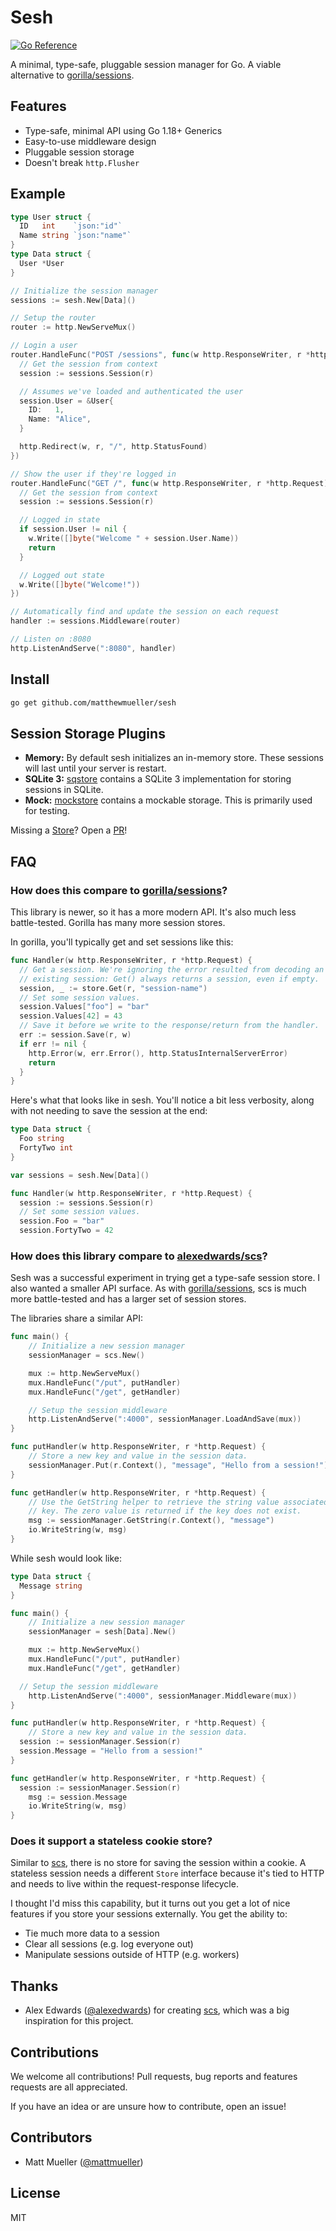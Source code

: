 # Sesh

[![Go Reference](https://pkg.go.dev/badge/github.com/matthewmueller/sesh.svg)](https://pkg.go.dev/github.com/matthewmueller/sesh)

A minimal, type-safe, pluggable session manager for Go. A viable alternative to [gorilla/sessions](http://github.com/gorilla/sessions).

## Features

- Type-safe, minimal API using Go 1.18+ Generics
- Easy-to-use middleware design
- Pluggable session storage
- Doesn't break `http.Flusher`

## Example

```go
type User struct {
  ID   int    `json:"id"`
  Name string `json:"name"`
}
type Data struct {
  User *User
}

// Initialize the session manager
sessions := sesh.New[Data]()

// Setup the router
router := http.NewServeMux()

// Login a user
router.HandleFunc("POST /sessions", func(w http.ResponseWriter, r *http.Request) {
  // Get the session from context
  session := sessions.Session(r)

  // Assumes we've loaded and authenticated the user
  session.User = &User{
    ID:   1,
    Name: "Alice",
  }

  http.Redirect(w, r, "/", http.StatusFound)
})

// Show the user if they're logged in
router.HandleFunc("GET /", func(w http.ResponseWriter, r *http.Request) {
  // Get the session from context
  session := sessions.Session(r)

  // Logged in state
  if session.User != nil {
    w.Write([]byte("Welcome " + session.User.Name))
    return
  }

  // Logged out state
  w.Write([]byte("Welcome!"))
})

// Automatically find and update the session on each request
handler := sessions.Middleware(router)

// Listen on :8080
http.ListenAndServe(":8080", handler)
```

## Install

```sh
go get github.com/matthewmueller/sesh
```

## Session Storage Plugins

- **Memory:** By default sesh initializes an in-memory store. These sessions will last until your server is restart.
- **SQLite 3:** [sqstore](./sqstore/) contains a SQLite 3 implementation for storing sessions in SQLite.
- **Mock:** [mockstore](./mockstore/) contains a mockable storage. This is primarily used for testing.

Missing a [Store](store.go)? Open a [PR](https://github.com/matthewmueller/sesh/pulls)!

## FAQ

### How does this compare to [gorilla/sessions](https://github.com/gorilla/sessions)?

This library is newer, so it has a more modern API. It's also much less battle-tested. Gorilla has many more session stores.

In gorilla, you'll typically get and set sessions like this:

```go
func Handler(w http.ResponseWriter, r *http.Request) {
  // Get a session. We're ignoring the error resulted from decoding an
  // existing session: Get() always returns a session, even if empty.
  session, _ := store.Get(r, "session-name")
  // Set some session values.
  session.Values["foo"] = "bar"
  session.Values[42] = 43
  // Save it before we write to the response/return from the handler.
  err := session.Save(r, w)
  if err != nil {
    http.Error(w, err.Error(), http.StatusInternalServerError)
    return
  }
}
```

Here's what that looks like in sesh. You'll notice a bit less verbosity, along with not needing to save the session at the end:

```go
type Data struct {
  Foo string
  FortyTwo int
}

var sessions = sesh.New[Data]()

func Handler(w http.ResponseWriter, r *http.Request) {
  session := sessions.Session(r)
  // Set some session values.
  session.Foo = "bar"
  session.FortyTwo = 42
```

### How does this library compare to [alexedwards/scs](https://github.com/alexedwards/scs)?

Sesh was a successful experiment in trying get a type-safe session store. I also wanted a smaller API surface. As with [gorilla/sessions](https://github.com/gorilla/sessions), scs is much more battle-tested and has a larger set of session stores.

The libraries share a similar API:

```go
func main() {
	// Initialize a new session manager
	sessionManager = scs.New()

	mux := http.NewServeMux()
	mux.HandleFunc("/put", putHandler)
	mux.HandleFunc("/get", getHandler)

	// Setup the session middleware
	http.ListenAndServe(":4000", sessionManager.LoadAndSave(mux))
}

func putHandler(w http.ResponseWriter, r *http.Request) {
	// Store a new key and value in the session data.
	sessionManager.Put(r.Context(), "message", "Hello from a session!")
}

func getHandler(w http.ResponseWriter, r *http.Request) {
	// Use the GetString helper to retrieve the string value associated with a
	// key. The zero value is returned if the key does not exist.
	msg := sessionManager.GetString(r.Context(), "message")
	io.WriteString(w, msg)
}
```

While sesh would look like:

```go
type Data struct {
  Message string
}

func main() {
	// Initialize a new session manager
	sessionManager = sesh[Data].New()

	mux := http.NewServeMux()
	mux.HandleFunc("/put", putHandler)
	mux.HandleFunc("/get", getHandler)

  // Setup the session middleware
	http.ListenAndServe(":4000", sessionManager.Middleware(mux))
}

func putHandler(w http.ResponseWriter, r *http.Request) {
	// Store a new key and value in the session data.
  session := sessionManager.Session(r)
  session.Message = "Hello from a session!"
}

func getHandler(w http.ResponseWriter, r *http.Request) {
  session := sessionManager.Session(r)
	msg := session.Message
	io.WriteString(w, msg)
}
```

### Does it support a stateless cookie store?

Similar to [scs](https://github.com/alexedwards/scs), there is no store for saving the session within a cookie. A stateless session needs a different `Store` interface because it's tied to HTTP and needs to live within the request-response lifecycle.

I thought I'd miss this capability, but it turns out you get a lot of nice features if you store your sessions externally. You get the ability to:

- Tie much more data to a session
- Clear all sessions (e.g. log everyone out)
- Manipulate sessions outside of HTTP (e.g. workers)

## Thanks

- Alex Edwards ([@alexedwards](https://github.com/alexedwards)) for creating [scs](https://github.com/alexedwards/scs), which was a big inspiration for this project.

## Contributions

We welcome all contributions! Pull requests, bug reports and features requests are all appreciated.

If you have an idea or are unsure how to contribute, open an issue!

## Contributors

- Matt Mueller ([@mattmueller](https://twitter.com/mattmueller))

## License

MIT
